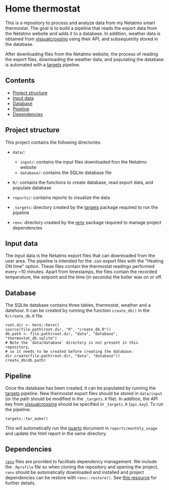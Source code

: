 Home thermostat
================

This is a repository to process and analyze data from my Netatmo smart thermostat. The goal is to build a pipeline that reads the export data from the Netatmo website and adds it to a database. In addition, weather data is obtained from [vissualcrossing](visualcrossing.com/) using their API, and subsequently stored in the database.

After downloading files from the Netatmo website, the process of reading the export files, downloading the weather data, and populating the database is automated with a [targets](https://docs.ropensci.org/targets/) pipeline.

## Contents

- [Project structure](#project-structure)
- [Input data](#input-data)
- [Database](#database)
- [Pipeline](#pipeline)
- [Dependencies](#dependencies)


## Project structure

This project contains the following directories:

- `data/`: 

  - `input/`: contains the input files downloaded fron the Netatmo website
  - `database/`: contains the SQLite database file
  
- `R/`: contains the functions to create database, read export data, and populate database
- `reports/`: contains reports to visualize the data
- `_targets`: directory created by the [targets](https://docs.ropensci.org/targets/) package required to run the pipeline
- `renv`: directory created by the [renv](https://rstudio.github.io/renv/articles/renv.html) package required to manage project dependencies

## Input data

The input data is the Netatmo export files that can downloaded from the user area. The pipeline is intended for the .csv export files with the "Heating ON time" option. These files contain the thermostat readings performed every ~10 minutes. Apart from timestamps, the files contain the recorded temperature, the setpoint and the time (in seconds) the boiler was on or off.

## Database

The SQLite database contains three tables, thermostat, weather and a datehour. It can be created by running the function `create_db()` in the `R/create_db.R` file.

```
root.dir <- here::here()
source(file.path(root.dir, "R", "create_db.R"))
db.path <- file.path(root.dir, "data", "database", "thermostat_db.sqlite")
# Note the `data/database` directory is not present in this repository, 
# so it needs to be created before creating the database:
dir.create(file.path(root.dir, "data", "database"))
create_db(db.path)
```

## Pipeline

Once the database has been created, it can be populated by running the [targets](https://docs.ropensci.org/targets/) pipeline. New thermostat export files should be stored in `data/input` (or the path should be modified in the `_targets.R` file). In addition, the API key from [vissualcrossing](visualcrossing.com/) should be specified in `_targets.R` (`api.key`). To run the pipeline:

```
targets::tar_make()
```

This will automatically run the [quarto](https://quarto.org/) document in `reports/monthly_usage` and update the html report in the same directory.


## Dependencies

[`renv`](https://rstudio.github.io/renv/articles/renv.html) files are provided to facilitate dependency management. We include the `.Rprofile` file so when cloning the repository and opening the project, `renv` should be automatically downloaded and installed and project dependencies can be restore with `renv::restore()`. See [this resource](https://rstudio.github.io/renv/articles/collaborating.html) for further details.
